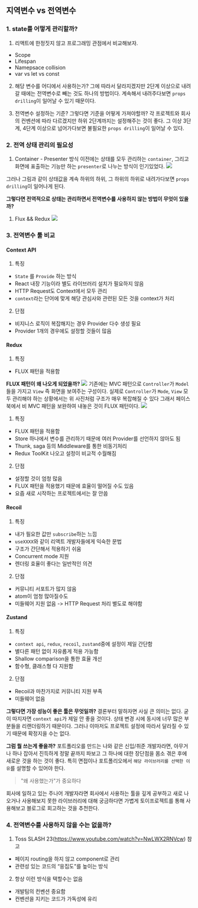 ## 지역변수 vs 전역변수

### 1. state를 어떻게 관리할까?
1. 리액트에 한정짓지 않고 프로그래밍 관점에서 비교해보자.
- Scope
- Lifespan
- Namepsace collision
- var vs let vs const
2. 해당 변수를 어디에서 사용하는가?
그에 따라서 달라지겠지만 2단계 이상으로 내려갈 때에는 전역변수로 빼는 것도 하나의 방법이다.
계속해서 내려주다보면 ``props drilling``이 일어날 수 있기 때문이다.

3. 전역변수 설정하는 기준?
그렇다면 기준을 어떻게 가져야할까?
각 프로젝트와 회사의 컨벤션에 따라 다르겠지만 하위 2단계까지는 설정해주는 것이 좋다. 그 이상 3단계, 4단계 이상으로 넘어가다보면 불필요한 ``props drilling``이 일어날 수 있다.


### 2. 전역 상태 관리의 필요성

1. Container - Presenter 방식
이전에는 상태를 모두 관리하는 ``container``, 그리고 화면에 표출하는 기능만 하는 ``presenter``로 나누는 방식이 인기있었다.
![](https://velog.velcdn.com/images/yxxnhx/post/eec06d90-2d89-4d08-9271-67a2d78a7ba1/image.png)

그러나 그림과 같이 상태값을 계속 하위의 하위, 그 하위의 하위로 내려가다보면 ``props drilling``이 일어나게 된다.

**그렇다면 전역적으로 상태는 관리하면서 전역변수를 사용하지 않는 방법이 무엇이 있을까?**

1. Flux && Redux
![](https://velog.velcdn.com/images/yxxnhx/post/523fc8d7-5cdd-4822-8659-6c33ce336864/image.png)


### 3. 전역변수 툴 비교
#### Context API

1. 특징
- `State` 를 `Provide` 하는 방식
- React 내장 기능이라 별도 라이브러리 설치가 필요하지 않음
- HTTP Request도 Context에서 모두 관리
- `context`라는 단어에 맞게 해당 관심사와 관련된 모든 것을 context가 처리

2. 단점
- 비지니스 로직이 복잡해지는 경우 Provider 다수 생성 필요
- Provider 1개의 경우에도 설정할 것들이 많음

#### Redux

1. 특징
- FLUX 패턴을 적용함

**FLUX 패턴이 왜 나오게 되었을까?**
![](https://velog.velcdn.com/images/yxxnhx/post/c6a9b45c-55a4-414e-bff5-0a7e704833c7/image.png)
기존에는 MVC 패턴으로 `Controller`가 `Model`들을 가지고 `View` 즉 화면을 보여주는 구성이다. 실제로 `Controller`가 `Mode`, `View` 모두 관리해야 하는 상황에서는 위 사진처럼 구조가 매우 복잡해질 수 있다
그래서 페이스북에서 비 MVC 패턴을 보완하여 내놓은 것이 FLUX 패턴이다.
![](https://velog.velcdn.com/images/yxxnhx/post/e2261f3e-8d3b-42b0-a3fc-6f9e4ca77d25/image.png)


1. 특징
- FLUX 패턴을 적용함
- Store 하나에서 변수를 관리하기 때문에 여러 Provider를 선언하지 않아도 됨
- Thunk, saga 등의 Middleware를 통한 비동기처리
- Redux ToolKit 나오고 설정이 비교적 수월해짐
2. 단점
- 설정할 것이 엄청 많음
- FLUX 패턴을 적용했기 때문에 효율이 떨어질 수도 있음
- 요즘 새로 시작하는 프로젝트에서는 잘 안씀

#### Recoil
1. 특징
- 내가 필요한 값만 `subscribe`하는 느낌
- `useXXXX`와 같이 리액트 개발자들에게 익숙한 문법
- 구조가 간단해서 적용하기 쉬움
- Concurrent mode 지원
- 렌더링 효율이 좋다는 일반적인 의견

2. 단점
- 커뮤니티 서포트가 많지 않음
- atom이 엄청 많아질수도
- 미들웨어 지원 없음
-> HTTP Request 처리 별도로 해야함

#### Zustand 

1. 특징
- `context api`, `redux`, `recoil`, `zustand`중에 설정이 제일 간단함
- 별다른 패턴 없이 자유롭게 적용 가능함
- Shallow comparison을 통한 효율 개선
- 함수형, 클래스형 다 지원함

2. 단점
- Recoil과 마찬가지로 커뮤니티 지원 부족
- 미들웨어 없음

**그렇다면 가장 성능이 좋은 툴은 무엇일까?**
결론부터 말하자면 사실 큰 의미는 없다. 굳이 따지자면 `context api`가 제일 안 좋을 것이다.
상태 변경 시에 동시에 너무 많은 부분들을 리랜더링하기 때문이다. 그러나 이마저도 프로젝트 설정에 따라서 달라질 수 있기 때문에 확정지을 수는 없다.


**그럼 뭘 쓰는게 좋을까?**
포트폴리오를 만드는 나와 같은 신입/취준 개발자라면,
아무거나 하나 잡아서 진득하게 정말 끝까지 파보고 그 하나에 대한 장단점을 몸소 겪은 후에 새로운 것을 하는 것이 좋다. 특히 면접이나 포트폴리오에서 `해당 라이브러리를 선택한 이유`를 설명할 수 있어야 한다.
> "왜 사용했는가"가 중요하다

회사에 일하고 있는 주나어 개발자라면
회사에서 사용하는 툴을 깊게 공부하고 새로 나오거나 사용해보지 못한 라이브러리에 대해 궁금하다면 가볍게 토이프로젝트를 통해 사용해보고 블로그로 회고하는 것을 추천한다.


### 4. 전역변수를 사용하지 않을 수는 없을까?

1. Toss SLASH 23(https://www.youtube.com/watch?v=NwLWX2RNVcw) 참고
- 페이지 routing을 하지 않고 component로 관리
- 관련성 있는 코드의 “응집도"를 높이는 방식

2. 항상 이런 방식을 택할수는 없음
- 개발팀의 컨벤션 중요함
- 컨벤션을 지키는 코드가 가독성에 유리
